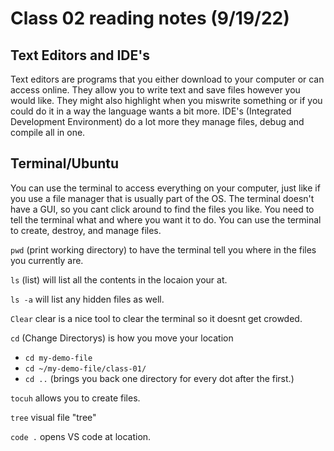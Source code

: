 # Class 02 reading notes (9/19/22)

## Text Editors and IDE's
Text editors are programs that you either download to your computer or can access online. They allow you to write text and save files however you would like. They might also highlight when you miswrite something or if you could do it in a way the language wants a bit more. IDE's (Integrated Development Environment) do a lot more they manage files, debug and compile all in one.

## Terminal/Ubuntu
You can use the terminal to access everything on your computer, just like if you use a file manager that is usually part of the OS. The terminal doesn't have a GUI, so you cant click around to find the files you like. You need to tell the terminal what and where you want it to do. You can use the terminal to create, destroy, and manage files.

`pwd` (print working directory) to have the terminal tell you where in the files you currently are. 

`ls` (list) will list all the contents in the locaion your at. 

`ls -a` will list any hidden files as well.

`Clear` clear is a nice tool to clear the terminal so it doesnt get crowded.

`cd` (Change Directorys) is how you move your location

- `cd my-demo-file`
- `cd ~/my-demo-file/class-01/`
- `cd ..` (brings you back one directory for every dot after the first.)

`tocuh` allows you to create files.

`tree` visual file "tree"

`code .` opens VS code at location.
